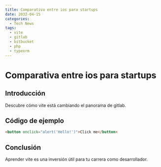 ```yaml
---
title: Comparativa entre ios para startups
date: 2032-04-15
categories:
  - Tech News
tags:
  - vite
  - gitlab
  - bitbucket
  - php
  - typeorm
---
```


# Comparativa entre ios para startups

## Introducción

Descubre cómo vite está cambiando el panorama de gitlab.

## Código de ejemplo

```html
<button onclick="alert('Hello!')">Click me</button>
```

## Conclusión

Aprender vite es una inversión útil para tu carrera como desarrollador.